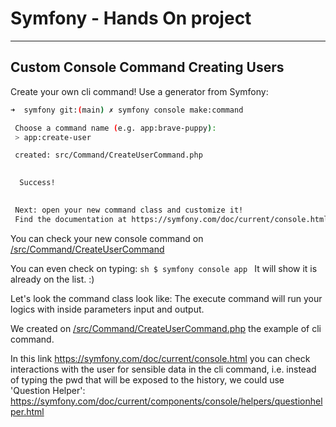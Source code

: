 # Symfony - Hands On project
---

## Custom Console Command Creating Users
Create your own cli command! Use a generator from Symfony:
```sh
➜  symfony git:(main) ✗ symfony console make:command

 Choose a command name (e.g. app:brave-puppy):
 > app:create-user

 created: src/Command/CreateUserCommand.php

           
  Success! 
           

 Next: open your new command class and customize it!
 Find the documentation at https://symfony.com/doc/current/console.html
```
You can check your new console command on [/src/Command/CreateUserCommand](/src/Command/CreateUserCommand)

You can even check on typing: ```sh $ symfony console app ```
It will show it is already on the list. :)

Let's look the command class look like:
The execute command will run your logics with inside parameters input and output.

We created on [/src/Command/CreateUserCommand.php](/src/Command/CreateUserCommand.php) the example of cli command.

In this link https://symfony.com/doc/current/console.html you can check interactions with the user for sensible data in the cli command, i.e. instead of typing the pwd that will be exposed to the history, we could use 'Question Helper':
https://symfony.com/doc/current/components/console/helpers/questionhelper.html
